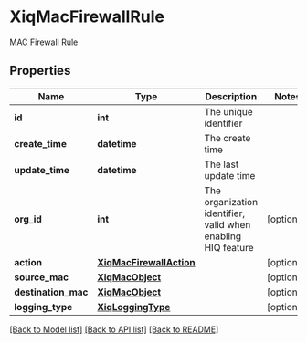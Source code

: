 # XiqMacFirewallRule

MAC Firewall Rule
## Properties
Name | Type | Description | Notes
------------ | ------------- | ------------- | -------------
**id** | **int** | The unique identifier | 
**create_time** | **datetime** | The create time | 
**update_time** | **datetime** | The last update time | 
**org_id** | **int** | The organization identifier, valid when enabling HIQ feature | [optional] 
**action** | [**XiqMacFirewallAction**](XiqMacFirewallAction.md) |  | [optional] 
**source_mac** | [**XiqMacObject**](XiqMacObject.md) |  | [optional] 
**destination_mac** | [**XiqMacObject**](XiqMacObject.md) |  | [optional] 
**logging_type** | [**XiqLoggingType**](XiqLoggingType.md) |  | [optional] 

[[Back to Model list]](../README.md#documentation-for-models) [[Back to API list]](../README.md#documentation-for-api-endpoints) [[Back to README]](../README.md)


